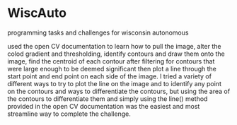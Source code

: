 # WiscAuto
programming tasks and challenges for wisconsin autonomous



used the open CV documentation to learn how to pull the image, alter the colod gradient and thresholding, identify contours and draw them onto the image, find
the centroid of each contour after filtering for contours that were large enough to be deemed significant then plot a line through the start point and end point on 
each side of the image. I tried a variety of different ways to try to plot the line on the image and to identify any point on the contours and ways to differentiate the contours, but using the 
area of the contours to differentiate them and simply using the line() method provided in the open CV documentation was the easiest and most streamline way to complete
the challenge.
